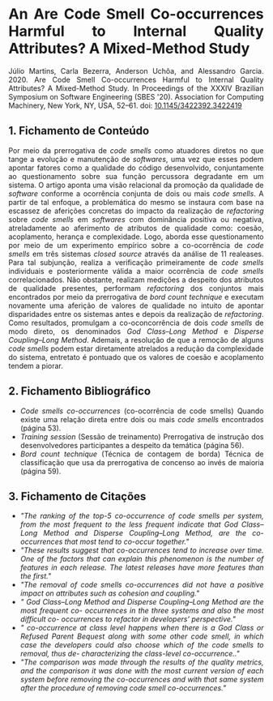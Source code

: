 <div align="justify">

# An Are Code Smell Co-occurrences Harmful to Internal Quality Attributes? A Mixed-Method Study

Júlio Martins, Carla Bezerra, Anderson Uchôa, and Alessandro Garcia. 2020. Are Code Smell Co-occurrences Harmful to Internal Quality Attributes? A Mixed-Method Study. In Proceedings of the XXXIV Brazilian Symposium on Software Engineering (SBES '20). Association for Computing Machinery, New York, NY, USA, 52–61.  doi: [10.1145/3422392.3422419](https://doi.org/10.1145/3422392.3422419)



## 1. Fichamento de Conteúdo

 Por meio da prerrogativa de *code smells* como atuadores diretos no que tange a evolução e manutenção de *softwares*, uma vez que esses podem apontar fatores como a qualidade do código desenvolvido, conjuntamente ao questionamento sobre sua função percussora degradante em um sistema. O artigo aponta uma visão relacional da promoção da qualidade de *software* conforme a ocorrência conjunta de dois ou mais *code smells*. A partir de tal enfoque, a problemática do mesmo se instaura com base na escassez de aferições concretas do impacto da realização de *refactoring* sobre *code smells* em *softwares* com dominância positiva ou negativa, atreladamente ao aferimento de atributos de qualidade como: coesão, acoplamento, herança e complexidade. Logo, aborda esse questionamento por meio de um experimento empírico sobre a co-ocorrência de *code smells* em três sistemas *closed source* através da análise de 11 realeases. Para tal subjunção, realiza a verificação primeiramente de *code smells* individuais e posteriormente válida a maior ocorrência de *code smells* correlacionados. Não obstante, realizam medições a despeito dos atributos de qualidade presentes, performam *refactoring* dos conjuntos mais encontrados por meio da prerrogativa de *bord count technique* e executam novamente uma aferição de valores de qualidade no intuito de apontar disparidades entre os sistemas antes e depois da realização de *refactoring*. Como resultados, promulgam a co-oconcorrência de dois *code smells* de modo direto, os denominados *God Class–Long Method* e *Disperse Coupling–Long Method*. Ademais, a resolução de que a remoção de alguns *code smells* podem estar diretamente atrelados a redução da complexidade do sistema, entretato é pontuado que os valores de coesão e acoplamento tendem a piorar. 
  


## 2. Fichamento Bibliográfico 


* _Code smells co-occurrences_ (co-ocorrência de code smells) Quando existe uma relação direta entre dois ou mais  *code smells* encontrados (página 53).
* _Training session_ (Sessão de treinamento) Prerrogativa de instrução dos desenvolvedores participantes a despeito da temática (página 56).
* _Bord count technique_ (Técnica de contagem de borda) Técnica de classificação que usa da prerrogativa de concenso ao invés de maioria (página 59).


## 3. Fichamento de Citações 

* _"The ranking of the top-5 co-occurrence of code smells per system, from the most frequent to the less frequent indicate that God Class–Long Method and Disperse Coupling–Long Method, are the co-occurrences that most tend to co-occur together."_
* _"These results suggest that co-occurrences tend to increase over time. One of the factors that can explain this phenomenon is the number of features in each release. The latest releases have more features than the first."_
* _"The removal of code smells co-occurrences did not have a positive impact on attributes such as cohesion and coupling."_
* _" God Class–Long Method and Disperse Coupling–Long Method are the most frequent co- occurrences in the three systems and also the most difficult co- occurrences to refactor in developers’ perspective."_
* _" co-occurrence at class level happens when there is a God Class or Refused Parent Bequest along with some other code smell, in which case the developers could also choose which of the code smells to removal, thus de- characterizing the class-level co-occurrence.."_
* _"The comparison was made through the results of the quality metrics, and the comparison it was done with the most current version of each system before removing the co-occurrences and with that same system after the procedure of removing code smell co-occurrences."_

<div>